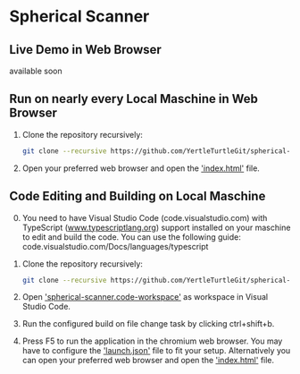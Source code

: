 # Spherical Scanner

## Live Demo in Web Browser

available soon

## Run on nearly every Local Maschine in Web Browser

1. Clone the repository recursively:

   ```bash
   git clone --recursive https://github.com/YertleTurtleGit/spherical-scanner
   ```

2. Open your preferred web browser and open the
   ['index.html'](index.html) file.

## Code Editing and Building on Local Maschine

0. You need to have Visual Studio Code
   (code.visualstudio.com) with TypeScript
   (www.typescriptlang.org) support installed on your
   maschine to edit and build the code. You can use the
   following guide:
   code.visualstudio.com/Docs/languages/typescript

1. Clone the repository recursively:

   ```bash
   git clone --recursive https://github.com/YertleTurtleGit/spherical-scanner
   ```

2. Open
   ['spherical-scanner.code-workspace'](spherical-scanner.code-workspace)
   as workspace in Visual Studio Code.

3. Run the configured build on file change task by clicking
   ctrl+shift+b.

4. Press F5 to run the application in the chromium web
   browser. You may have to configure the
   ['launch.json'](.vscode/launch.json) file to fit your
   setup. Alternatively you can open your preferred web
   browser and open the ['index.html'](index.html) file.
